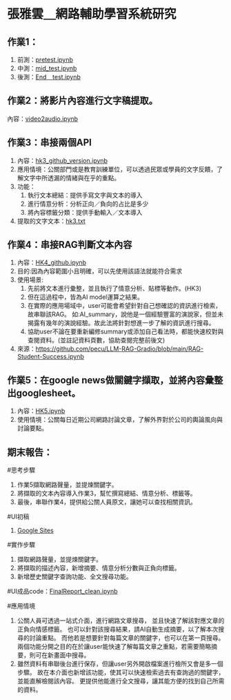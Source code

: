 # 張雅雲＿網路輔助學習系統研究

## 作業1：
1. 前測：[pretest.ipynb](https://github.com/YaYunnnnn/net_learning/blob/main/pretest.ipynb)
2. 中測：[mid_test.ipynb](https://github.com/YaYunnnnn/net_learning/blob/main/mid_test.ipynb)
3. 後測：[End＿test.ipynb](https://github.com/YaYunnnnn/net_learning/blob/main/End%EF%BC%BFtest.ipynb)

## 作業2：將影片內容進行文字稿提取。
內容：[video2audio.ipynb](https://github.com/YaYunnnnn/net_learning/blob/main/video2audio.ipynb)

## 作業3：串接兩個API
1. 內容：[hk3_github_version.ipynb](https://github.com/YaYunnnnn/net_learning/blob/main/hk3_github_version.ipynb)
2. 應用情境：公關部門或是教育訓練單位，可以透過民眾或學員的文字反饋，了解文字中所透漏的情緒與在乎的重點。
3. 功能：
   1. 執行文本總結：提供手寫文字與文本的導入
   2. 進行情意分析：分析正向／負向的占比是多少
   3. 將內容標籤分類：提供手動輸入／文本導入
4. 提取的文字文本：[hk3.txt](https://github.com/YaYunnnnn/net_learning/blob/main/hk3.txt)

## 作業4：串接RAG判斷文本內容
1. 內容：[HK4_github.ipynb](https://github.com/YaYunnnnn/net_learning/blob/main/HK4_github.ipynb)
2. 目的:因為內容範圍小且明確，可以先使用該語法就能符合需求
3. 使用場景:
   1. 先前將文本進行彙整，並且執行了情意分析、貼標等動作。(HK3)
   2. 但在這過程中，皆為AI model運算之結果。
   3. 在實際的應用場域中，user可能會希望針對自己想確認的資訊進行檢索，故串聯該RAG。
   如:AI_summary，說他是一個經驗豐富的演說家，但並未揭露有幾年的演說經驗。故此法將針對想進一步了解的資訊進行搜尋。
   4. 協助user不論在要重新編修summary或添加自己看法時，都能快速校對與查閱資料。(並註記資料頁數，協助查閱完整前後文)
4. 來源：https://github.com/pecu/LLM-RAG-Gradio/blob/main/RAG-Student-Success.ipynb

## 作業5：在google news做關鍵字擷取，並將內容彙整出googlesheet。 
1. 內容：[HK5.ipynb](https://github.com/YaYunnnnn/net_learning/blob/main/HK5.ipynb)
2. 使用情境：公關每日近期公司網路討論文章，了解外界對於公司的輿論風向與討論要點。

## 期末報告：
#思考步驟
1. 作業5擷取網路聲量，並提煉關鍵字。
2. 將擷取的文本內容導入作業3，幫忙撰寫總結、情意分析、標籤等。
3. 最後，串聯作業4，提供給公關人員原文，讓她可以查找相關資訊。

#UI初稿
1. [Google Sites](https://sites.google.com/view/net-learning-yayun/首頁)

#實作步驟
1. 擷取網路聲量，並提煉關鍵字。
2. 將擷取的描述內容，新增摘要、情意分析分數與正負向標籤。
3. 新增歷史關鍵字查詢功能、全文搜尋功能。

#UI成品code：[FinalReport_clean.ipynb](https://github.com/YaYunnnnn/net_learning/blob/main/FinalReport_clean.ipynb)

#應用情境
1. 公關人員可透過一站式介面，進行網路文章搜尋，
並且快速了解該對應文章的正負向情感標籤。
也可以針對該搜尋結果，請AI自動生成摘要，以了解本次搜尋的討論重點。
而他若是想要針對每篇文章的關鍵字，也可以在第一頁搜尋。
兩個功能分開之目的在於讓user能快速了解每篇文章之重點，若需要簡略摘要，則可在新畫面中搜尋。
2. 雖然資料有串聯後台進行保存，但讓user另外開啟檔案進行檢所又會是多一個步驟。
故在本介面也新增該功能，使其可以快速檢索過去有查詢過的關鍵字，並能直解檢閱該內容。
更提供他能進行全文搜尋，讓其能方便的找到自己所需的資料。
